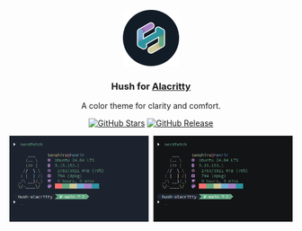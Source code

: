<p align="center">
  <img alt="Hush Logo" src="assets/logo.png" width="100" height="100">
</p>

<h3 align="center">Hush for <a href="https://github.com/alacritty/alacritty" target="_blank">Alacritty</a></h3>

<p align="center">A color theme for clarity and comfort.</p>

<p align="center">
  <a href="https://github.com/nobilissimum/hush-alacritty/stargazers"><img alt="GitHub Stars" src="https://img.shields.io/github/stars/nobilissimum/hush-alacritty?colorA=202733&colorB=cec999&style=for-the-badge"></a>
  <a href="https://github.com/nobilissimum/hush-alacritty/releases"><img alt="GitHub Release" src="https://img.shields.io/github/v/release/nobilissimum/hush-alacritty?colorA=202733&colorB=65a884&style=for-the-badge"></a>
</p>

<p align="center">
  <img style="display: inline-block" alt="Preview" src="assets/preview.png">
</p>
